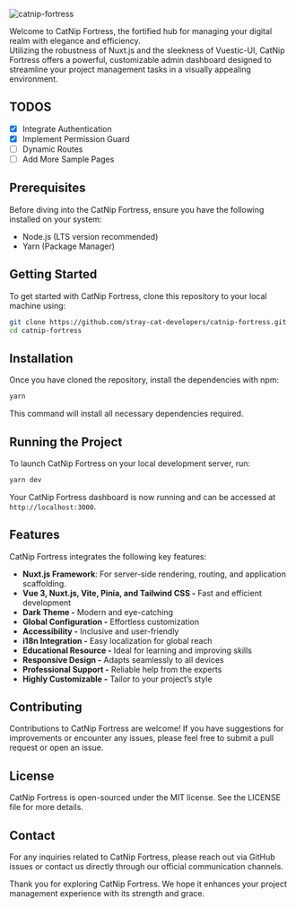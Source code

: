 ![catnip-fortress](https://github.com/stray-cat-developers/catnip-fortress/assets/8306527/8cf97b31-7325-49cb-9d5a-75d223c01b9e)

Welcome to CatNip Fortress, the fortified hub for managing your digital realm with elegance and efficiency.  
Utilizing the robustness of Nuxt.js and the sleekness of Vuestic-UI, CatNip Fortress offers a powerful, customizable admin dashboard designed to streamline your project management tasks in a visually appealing environment.

## TODOS

- [x] Integrate Authentication
- [x] Implement Permission Guard
- [ ] Dynamic Routes
- [ ] Add More Sample Pages

## Prerequisites

Before diving into the CatNip Fortress, ensure you have the following installed on your system:

- Node.js (LTS version recommended)
- Yarn (Package Manager)

## Getting Started

To get started with CatNip Fortress, clone this repository to your local machine using:

```bash
git clone https://github.com/stray-cat-developers/catnip-fortress.git
cd catnip-fortress
```

## Installation

Once you have cloned the repository, install the dependencies with npm:

```bash
yarn
```

This command will install all necessary dependencies required.

## Running the Project

To launch CatNip Fortress on your local development server, run:

```bash
yarn dev
```

Your CatNip Fortress dashboard is now running and can be accessed at `http://localhost:3000`.

## Features

CatNip Fortress integrates the following key features:

- **Nuxt.js Framework**: For server-side rendering, routing, and application scaffolding.
- **Vue 3, Nuxt.js, Vite, Pinia, and Tailwind CSS -** Fast and efficient development
- **Dark Theme -** Modern and eye-catching
- **Global Configuration -** Effortless customization
- **Accessibility -** Inclusive and user-friendly
- **i18n Integration -** Easy localization for global reach
- **Educational Resource -** Ideal for learning and improving skills
- **Responsive Design -** Adapts seamlessly to all devices
- **Professional Support -** Reliable help from the experts
- **Highly Customizable -** Tailor to your project’s style

## Contributing

Contributions to CatNip Fortress are welcome! If you have suggestions for improvements or encounter any issues, please feel free to submit a pull request or open an issue.

## License

CatNip Fortress is open-sourced under the MIT license. See the LICENSE file for more details.

## Contact

For any inquiries related to CatNip Fortress, please reach out via GitHub issues or contact us directly through our official communication channels.

Thank you for exploring CatNip Fortress. We hope it enhances your project management experience with its strength and grace.
